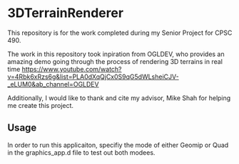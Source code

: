 # 3DTerrainRenderer

This repository is for the work completed during my Senior Project for CPSC 490.

The work in this repository took inpiration from OGLDEV, who provides an amazing demo going through the process of rendering 3D terrains in real time
https://www.youtube.com/watch?v=4Rbk6xRzs6g&list=PLA0dXqQjCx0S9qG5dWLsheiCJV-_eLUM0&ab_channel=OGLDEV

Additionally, I would like to thank and cite my advisor, Mike Shah for helping me create this project.


## Usage

In order to run this applicaiton, specifiy the mode of either Geomip or Quad in the graphics_app.d file to test out both modees.
